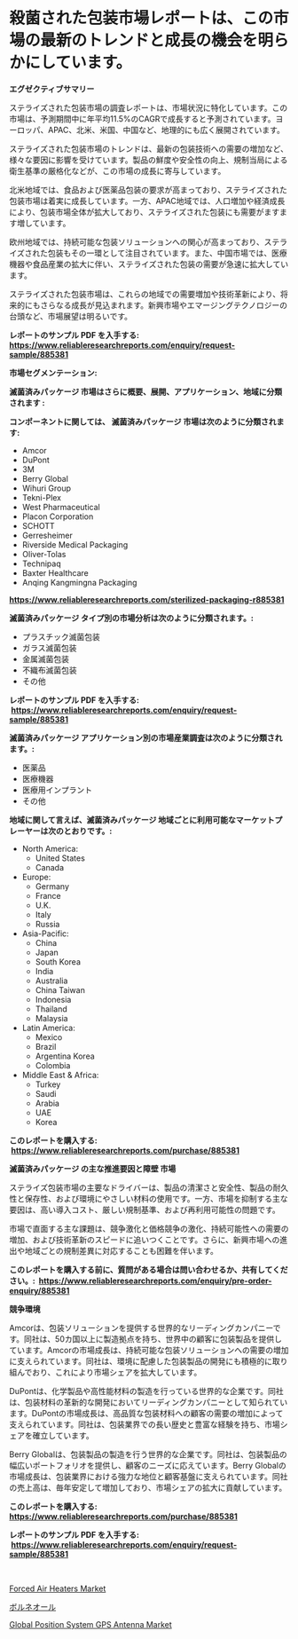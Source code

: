 <p><h1>殺菌された包装市場レポートは、この市場の最新のトレンドと成長の機会を明らかにしています。</h1></p><p><strong>エグゼクティブサマリー</strong></p>
<p><p>ステライズされた包装市場の調査レポートは、市場状況に特化しています。この市場は、予測期間中に年平均11.5%のCAGRで成長すると予測されています。ヨーロッパ、APAC、北米、米国、中国など、地理的にも広く展開されています。</p><p>ステライズされた包装市場のトレンドは、最新の包装技術への需要の増加など、様々な要因に影響を受けています。製品の鮮度や安全性の向上、規制当局による衛生基準の厳格化などが、この市場の成長に寄与しています。</p><p>北米地域では、食品および医薬品包装の要求が高まっており、ステライズされた包装市場は着実に成長しています。一方、APAC地域では、人口増加や経済成長により、包装市場全体が拡大しており、ステライズされた包装にも需要がますます増しています。</p><p>欧州地域では、持続可能な包装ソリューションへの関心が高まっており、ステライズされた包装もその一環として注目されています。また、中国市場では、医療機器や食品産業の拡大に伴い、ステライズされた包装の需要が急速に拡大しています。</p><p>ステライズされた包装市場は、これらの地域での需要増加や技術革新により、将来的にもさらなる成長が見込まれます。新興市場やエマージングテクノロジーの台頭など、市場展望は明るいです。</p></p>
<p><strong>レポートのサンプル PDF を入手する: <a href="https://www.reliableresearchreports.com/enquiry/request-sample/885381">https://www.reliableresearchreports.com/enquiry/request-sample/885381</a></strong></p>
<p><strong>市場セグメンテーション:</strong></p>
<p><strong> 滅菌済みパッケージ 市場はさらに概要、展開、アプリケーション、地域に分類されます :</strong></p>
<p><strong>コンポーネントに関しては、 滅菌済みパッケージ 市場は次のように分類されます: &nbsp;</strong></p>
<p><ul><li>Amcor</li><li>DuPont</li><li>3M</li><li>Berry Global</li><li>Wihuri Group</li><li>Tekni-Plex</li><li>West Pharmaceutical</li><li>Placon Corporation</li><li>SCHOTT</li><li>Gerresheimer</li><li>Riverside Medical Packaging</li><li>Oliver-Tolas</li><li>Technipaq</li><li>Baxter Healthcare</li><li>Anqing Kangmingna Packaging</li></ul></p>
<p><strong><a href="https://www.reliableresearchreports.com/sterilized-packaging-r885381">https://www.reliableresearchreports.com/sterilized-packaging-r885381</a></strong></p>
<p><strong> 滅菌済みパッケージ タイプ別の市場分析は次のように分類されます。:</strong></p>
<p><ul><li>プラスチック滅菌包装</li><li>ガラス滅菌包装</li><li>金属滅菌包装</li><li>不織布滅菌包装</li><li>その他</li></ul></p>
<p><strong>レポートのサンプル PDF を入手する: &nbsp;<a href="https://www.reliableresearchreports.com/enquiry/request-sample/885381">https://www.reliableresearchreports.com/enquiry/request-sample/885381</a></strong></p>
<p><strong> 滅菌済みパッケージ アプリケーション別の市場産業調査は次のように分類されます。:</strong></p>
<p><ul><li>医薬品</li><li>医療機器</li><li>医療用インプラント</li><li>その他</li></ul></p>
<p><strong>地域に関して言えば、滅菌済みパッケージ 地域ごとに利用可能なマーケットプレーヤーは次のとおりです。:</strong></p>
<p><ul>
    <li>
        North America:
        <ul>
            <li>United States</li>
            <li>Canada</li>
        </ul>
    </li>
    <li>
        Europe:
        <ul>
            <li>Germany</li>
            <li>France</li>
            <li>U.K.</li>
            <li>Italy</li>
            <li>Russia</li>
        </ul>
    </li>
    <li>
        Asia-Pacific:
        <ul>
            <li>China</li>
            <li>Japan</li>
            <li>South Korea</li>
            <li>India</li>
            <li>Australia</li>
            <li>China Taiwan</li>
            <li>Indonesia</li>
            <li>Thailand</li>
            <li>Malaysia</li>
        </ul>
    </li>
    <li>
        Latin America:
        <ul>
            <li>Mexico</li>
            <li>Brazil</li>
            <li>Argentina Korea</li>
            <li>Colombia</li>
        </ul>
    </li>
    <li>
        Middle East & Africa:
        <ul>
            <li>Turkey</li>
            <li>Saudi</li>
            <li>Arabia</li>
            <li>UAE</li>
            <li>Korea</li>
        </ul>
    </li>
    </ul></p>
<p><strong>このレポートを購入する: &nbsp;<a href="https://www.reliableresearchreports.com/purchase/885381">https://www.reliableresearchreports.com/purchase/885381</a></strong></p>
<p><strong>滅菌済みパッケージ の主な推進要因と障壁 市場</strong></p>
<p><p>ステライズ包装市場の主要なドライバーは、製品の清潔さと安全性、製品の耐久性と保存性、および環境にやさしい材料の使用です。一方、市場を抑制する主な要因は、高い導入コスト、厳しい規制基準、および再利用可能性の問題です。</p><p>市場で直面する主な課題は、競争激化と価格競争の激化、持続可能性への需要の増加、および技術革新のスピードに追いつくことです。さらに、新興市場への進出や地域ごとの規制差異に対応することも困難を伴います。</p></p>
<p><strong>このレポートを購入する前に、質問がある場合は問い合わせるか、共有してください。:&nbsp; <a href="https://www.reliableresearchreports.com/enquiry/pre-order-enquiry/885381">https://www.reliableresearchreports.com/enquiry/pre-order-enquiry/885381</a></strong></p>
<p><strong>競争環境</strong></p>
<p><p>Amcorは、包装ソリューションを提供する世界的なリーディングカンパニーです。同社は、50カ国以上に製造拠点を持ち、世界中の顧客に包装製品を提供しています。Amcorの市場成長は、持続可能な包装ソリューションへの需要の増加に支えられています。同社は、環境に配慮した包装製品の開発にも積極的に取り組んでおり、これにより市場シェアを拡大しています。</p><p>DuPontは、化学製品や高性能材料の製造を行っている世界的な企業です。同社は、包装材料の革新的な開発においてリーディングカンパニーとして知られています。DuPontの市場成長は、高品質な包装材料への顧客の需要の増加によって支えられています。同社は、包装業界での長い歴史と豊富な経験を持ち、市場シェアを確立しています。</p><p>Berry Globalは、包装製品の製造を行う世界的な企業です。同社は、包装製品の幅広いポートフォリオを提供し、顧客のニーズに応えています。Berry Globalの市場成長は、包装業界における強力な地位と顧客基盤に支えられています。同社の売上高は、毎年安定して増加しており、市場シェアの拡大に貢献しています。</p></p>
<p><strong>このレポートを購入する: &nbsp; <a href="https://www.reliableresearchreports.com/purchase/885381">https://www.reliableresearchreports.com/purchase/885381</a></strong></p>
<p><strong>レポートのサンプル PDF を入手する: &nbsp;<a href="https://www.reliableresearchreports.com/enquiry/request-sample/885381">https://www.reliableresearchreports.com/enquiry/request-sample/885381</a></strong><strong></strong></p>
<p>&nbsp;</p>
<p><p><a href="https://github.com/mancsybtousav/Market-Research-Report-List-2/blob/main/forced-air-heaters-market.md">Forced Air Heaters Market</a></p><p><a href="https://github.com/KaydenJohns1964/Market-Research-Report-List-1/blob/main/473182427422.md">ボルネオール</a></p><p><a href="https://gratis-rainforest-2ca.notion.site/Global-Position-System-GPS-Antenna-Market-Size-and-Market-Trends-Complete-Industry-Overview-2024-t-c830a265236f4cc0bc511c845da7345d">Global Position System GPS Antenna Market</a></p></p>